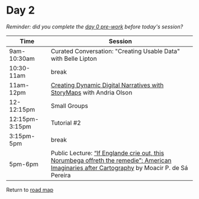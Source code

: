# Day 2  

_Reminder: did you complete the [day 0 pre-work](day0.md) before today's session?_

| Time | Session | 
| --- | --- |
| 9am-10:30am | Curated Conversation: "Creating Usable Data" with Belle Lipton |   
| 10:30-11am   | break    |
| 11am-12pm   | [Creating Dynamic Digital Narratives with StoryMaps](https://storymaps.arcgis.com/stories/d15f1045ffcb4fdea7672d1cafafdc12) with Andria Olson |
| 12-12:15pm  | Small Groups  |   
| 12:15pm-3:15pm |  Tutorial #2 | 
| 3:15pm-5pm   | break  |  
| 5pm-6pm  | Public Lecture: [“If Englande crie out, this Norumbega offreth the remedie”: American Imaginaries after Cartography](public_events.md#public-lecture-2)  by Moacir P. de Sá Pereira |

Return to [road map](road_map.md)
